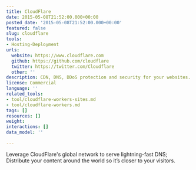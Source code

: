 ```yaml
---
title: CloudFlare
date: 2015-05-08T21:52:00.000+00:00
posted_date: '2015-05-08T21:52:00.000+00:00'
featured: false
slug: cloudflare
tools:
- Hosting-Deployment
urls:
  website: https://www.cloudflare.com
  github: https://github.com/cloudflare
  twitter: https://twitter.com/Cloudflare
  other: ''
description: CDN, DNS, DDoS protection and security for your websites.
license: Commercial
language: ''
related_tools:
- tool/cloudflare-workers-sites.md
- tool/cloudflare-workers.md
tags: []
resources: []
weight: 
interactions: []
data_model: ''

---
```

Leverage CloudFlare's global network to serve lightning-fast DNS; Distribute your content around the world so it’s closer to your visitors.